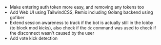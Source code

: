 - Make entering auth token more easy, and removing any tokens too
- Add Web UI using TailwindCSS, Remix including Golang backend using gofiber
- Extend session awareness to track if the bot is actually still in the lobby (to block mod kicks), also check if the `dc` command was used to check if the disconnect wasn't caused by the user
- Add vote kick detection